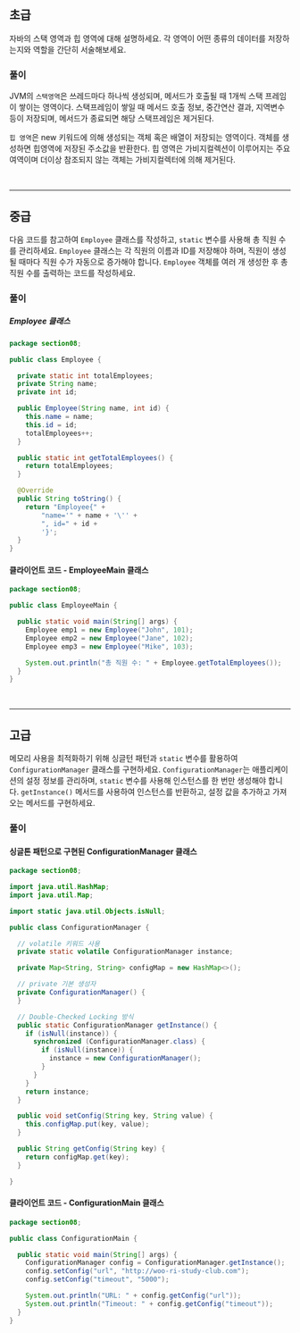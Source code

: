 ## 초급

자바의 스택 영역과 힙 영역에 대해 설명하세요. 각 영역이 어떤 종류의 데이터를 저장하는지와 역할을 간단히 서술해보세요.

### 풀이

JVM의 `스택영역`은 쓰레드마다 하나씩 생성되며, 메서드가 호출될 때 1개씩 스택 프레임이 쌓이는 영역이다.
스택프레임이 쌓일 때 메서드 호출 정보, 중간연산 결과, 지역변수 등이 저장되며, 메서드가 종료되면 해당 스택프레임은 제거된다.

`힙 영역`은 new 키워드에 의해 생성되는 객체 혹은 배열이 저장되는 영역이다. 객체를 생성하면 힙영역에 저장된 주소값을 반환한다.
힙 영역은 가비지컬렉션이 이루어지는 주요 여역이며 더이상 참조되지 않는 객체는 가비지컬렉터에 의해 제거된다.

<br>

----

## 중급

다음 코드를 참고하여 `Employee` 클래스를 작성하고, `static` 변수를 사용해 총 직원 수를 관리하세요. 
`Employee` 클래스는 각 직원의 이름과 ID를 저장해야 하며, 직원이 생성될 때마다 직원 수가 자동으로 증가해야 합니다.
`Employee` 객체를 여러 개 생성한 후 총 직원 수를 출력하는 코드를 작성하세요.

### 풀이

##### Employee 클래스
```java
package section08;

public class Employee {

  private static int totalEmployees;
  private String name;
  private int id;

  public Employee(String name, int id) {
    this.name = name;
    this.id = id;
    totalEmployees++;
  }

  public static int getTotalEmployees() {
    return totalEmployees;
  }

  @Override
  public String toString() {
    return "Employee{" +
        "name='" + name + '\'' +
        ", id=" + id +
        '}';
  }
}
```

#### 클라이언트 코드 - EmployeeMain 클래스
```java
package section08;

public class EmployeeMain {

  public static void main(String[] args) {
    Employee emp1 = new Employee("John", 101);
    Employee emp2 = new Employee("Jane", 102);
    Employee emp3 = new Employee("Mike", 103);

    System.out.println("총 직원 수: " + Employee.getTotalEmployees());
  }
}
```

<br>

----

## 고급

메모리 사용을 최적화하기 위해 싱글턴 패턴과 `static` 변수를 활용하여 `ConfigurationManager` 클래스를 구현하세요. `ConfigurationManager`는 애플리케이션의 설정 정보를
관리하며, `static` 변수를 사용해 인스턴스를 한 번만 생성해야 합니다. `getInstance()` 메서드를 사용하여 인스턴스를 반환하고, 설정 값을 추가하고 가져오는 메서드를 구현하세요.

### 풀이

#### 싱글톤 패턴으로 구현된 ConfigurationManager 클래스

```java
package section08;

import java.util.HashMap;
import java.util.Map;

import static java.util.Objects.isNull;

public class ConfigurationManager {

  // volatile 키워드 사용
  private static volatile ConfigurationManager instance;

  private Map<String, String> configMap = new HashMap<>();

  // private 기본 생성자
  private ConfigurationManager() {
  }

  // Double-Checked Locking 방식
  public static ConfigurationManager getInstance() {
    if (isNull(instance)) {
      synchronized (ConfigurationManager.class) {
        if (isNull(instance)) {
          instance = new ConfigurationManager();
        }
      }
    }
    return instance;
  }

  public void setConfig(String key, String value) {
    this.configMap.put(key, value);
  }

  public String getConfig(String key) {
    return configMap.get(key);
  }

}
```

#### 클라이언트 코드 - ConfigurationMain 클래스
```java
package section08;

public class ConfigurationMain {

  public static void main(String[] args) {
    ConfigurationManager config = ConfigurationManager.getInstance();
    config.setConfig("url", "http://woo-ri-study-club.com");
    config.setConfig("timeout", "5000");

    System.out.println("URL: " + config.getConfig("url"));
    System.out.println("Timeout: " + config.getConfig("timeout"));
  }
}
```